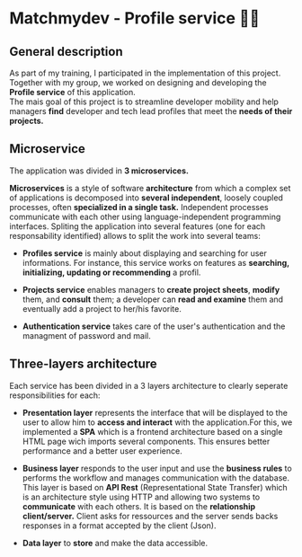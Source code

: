 # Matchmydev - Profile service :woman_technologist:

## General description

As part of my training, I participated in the implementation of this project. <br>
Together with my group, we worked on designing and developing the **Profile service** of this application.<br>
The mais goal of this project is to streamline developer mobility and help managers **find** developer and tech lead profiles that meet the **needs of their projects.**

## Microservice

The application was divided in **3 microservices.**

**Microservices** is a style of software **architecture** from which a complex set of applications is decomposed into **several independent**, loosely coupled processes, often **specialized in a single task.** Independent processes communicate with each other using language-independent programming interfaces. Spliting the application into several features (one for each responsability identified) allows to split the work into several teams: 

- **Profiles service** is mainly about displaying and searching for user informations. For instance, this service works on features as **searching, initializing, updating or recommending** a profil.

- **Projects service** enables managers to **create project sheets**, **modify** them, and **consult** them; a developer can **read and examine** them and eventually add a project to her/his favorite.

- **Authentication service** takes care of the user's authentication and the managment of password and mail.

## Three-layers architecture

Each service has been divided in a 3 layers architecture to clearly seperate responsibilities for each:

- **Presentation layer** represents the interface that will be displayed to the user to allow him to **access and interact** with the application.For this, we implemented a **SPA** which is a frontend architecture based on a single HTML page wich imports several components. This ensures better performance and a better user experience.

- **Business layer** responds to the user input and use the **business rules** to performs the workflow and manages communication with the database. This layer is based on **API Rest** (Representational State Transfer) which is an architecture style using HTTP and allowing two systems to **communicate** with each others. It is based on the **relationship client/server.** Client asks for ressources and the server sends backs responses in a format accepted by the client (Json).

-  **Data layer** to **store** and make the data accessible.
